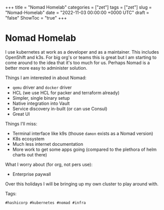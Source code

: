 +++
title = "Nomad Homelab"
categories = ["zet"]
tags = ["zet"]
slug = "Nomad-Homelab"
date = "2022-11-03 00:00:00 +0000 UTC"
draft = "false"
ShowToc = "true"
+++

# Nomad Homelab

I use kubernetes at work as a developer and as a maintainer. This includes
OpenShift and k3s. For big org's or teams this is great but I am starting
to come around to the idea that it's too much for us. Perhaps Nomad
is a better more easy to administer solution.

Things I am interested in about Nomad:

- `qemu` driver and `docker` driver
- HCL (we use HCL for packer and terraform already)
- Simpler, single binary setup
- Native integration into Vault
- Service discovery in-built (or can use Consul)
- Great UI

Things I'll miss:

- Terminal interface like k9s (thouse `damon` exists as a Nomad version)
- K8s ecosystem
- Much less internet documentation
- More work to get some apps going (compared to the plethora of helm charts out there)

What I worry about (for org, not pers use):

- Enterprise paywall

Over this holidays I will be bringing up my own cluster to play 
around with.

Tags:

    #hashicorp #kubernetes #nomad #infra

